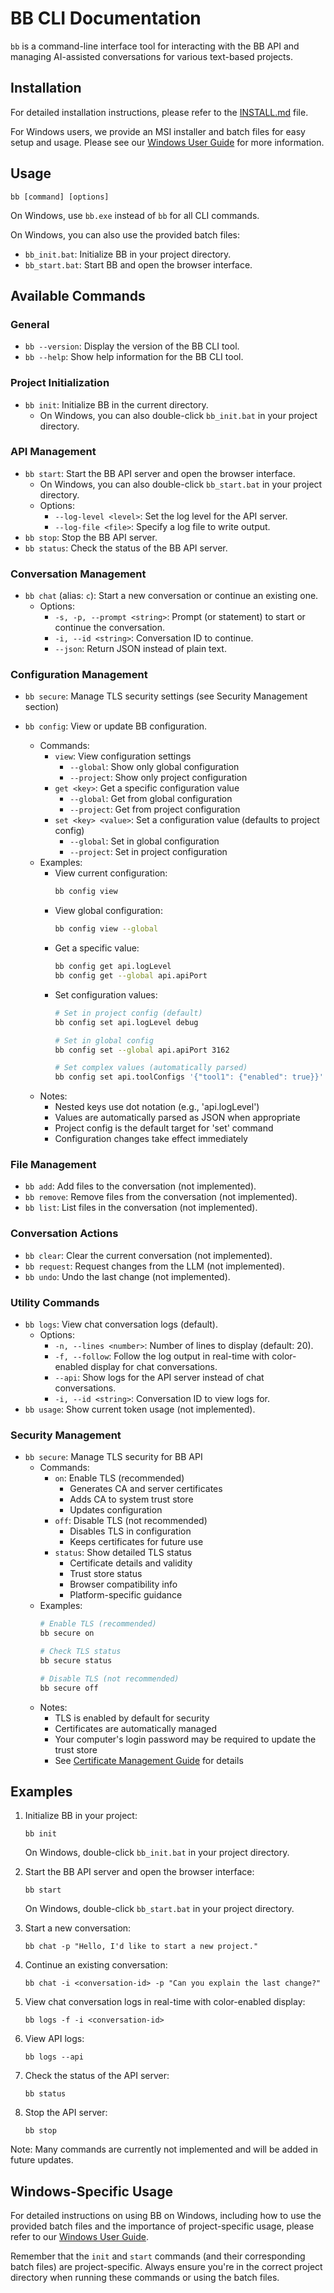 # BB CLI Documentation

`bb` is a command-line interface tool for interacting with the BB API and managing AI-assisted conversations for various text-based projects.

## Installation

For detailed installation instructions, please refer to the [INSTALL.md](../INSTALL.md) file.

For Windows users, we provide an MSI installer and batch files for easy setup and usage. Please see our [Windows User Guide](user/guides/windows_guide.md) for more information.

## Usage

```
bb [command] [options]
```

On Windows, use `bb.exe` instead of `bb` for all CLI commands.

On Windows, you can also use the provided batch files:
- `bb_init.bat`: Initialize BB in your project directory.
- `bb_start.bat`: Start BB and open the browser interface.

## Available Commands

### General

- `bb --version`: Display the version of the BB CLI tool.
- `bb --help`: Show help information for the BB CLI tool.

### Project Initialization

- `bb init`: Initialize BB in the current directory.
  - On Windows, you can also double-click `bb_init.bat` in your project directory.

### API Management

- `bb start`: Start the BB API server and open the browser interface.
  - On Windows, you can also double-click `bb_start.bat` in your project directory.
  - Options:
    - `--log-level <level>`: Set the log level for the API server.
    - `--log-file <file>`: Specify a log file to write output.
- `bb stop`: Stop the BB API server.
- `bb status`: Check the status of the BB API server.

### Conversation Management

- `bb chat` (alias: `c`): Start a new conversation or continue an existing one.
  - Options:
    - `-s, -p, --prompt <string>`: Prompt (or statement) to start or continue the conversation.
    - `-i, --id <string>`: Conversation ID to continue.
    - `--json`: Return JSON instead of plain text.

### Configuration Management

- `bb secure`: Manage TLS security settings (see Security Management section)

- `bb config`: View or update BB configuration.
  - Commands:
    - `view`: View configuration settings
      - `--global`: Show only global configuration
      - `--project`: Show only project configuration
    - `get <key>`: Get a specific configuration value
      - `--global`: Get from global configuration
      - `--project`: Get from project configuration
    - `set <key> <value>`: Set a configuration value (defaults to project config)
      - `--global`: Set in global configuration
      - `--project`: Set in project configuration
  - Examples:
    - View current configuration:
      ```bash
      bb config view
      ```
    - View global configuration:
      ```bash
      bb config view --global
      ```
    - Get a specific value:
      ```bash
      bb config get api.logLevel
      bb config get --global api.apiPort
      ```
    - Set configuration values:
      ```bash
      # Set in project config (default)
      bb config set api.logLevel debug
      
      # Set in global config
      bb config set --global api.apiPort 3162
      
      # Set complex values (automatically parsed)
      bb config set api.toolConfigs '{"tool1": {"enabled": true}}'
      ```
  - Notes:
    - Nested keys use dot notation (e.g., 'api.logLevel')
    - Values are automatically parsed as JSON when appropriate
    - Project config is the default target for 'set' command
    - Configuration changes take effect immediately

### File Management

- `bb add`: Add files to the conversation (not implemented).
- `bb remove`: Remove files from the conversation (not implemented).
- `bb list`: List files in the conversation (not implemented).

### Conversation Actions

- `bb clear`: Clear the current conversation (not implemented).
- `bb request`: Request changes from the LLM (not implemented).
- `bb undo`: Undo the last change (not implemented).

### Utility Commands

- `bb logs`: View chat conversation logs (default).
  - Options:
    - `-n, --lines <number>`: Number of lines to display (default: 20).
    - `-f, --follow`: Follow the log output in real-time with color-enabled display for chat conversations.
    - `--api`: Show logs for the API server instead of chat conversations.
    - `-i, --id <string>`: Conversation ID to view logs for.
- `bb usage`: Show current token usage (not implemented).

### Security Management

- `bb secure`: Manage TLS security for BB API
  - Commands:
    - `on`: Enable TLS (recommended)
      - Generates CA and server certificates
      - Adds CA to system trust store
      - Updates configuration
    - `off`: Disable TLS (not recommended)
      - Disables TLS in configuration
      - Keeps certificates for future use
    - `status`: Show detailed TLS status
      - Certificate details and validity
      - Trust store status
      - Browser compatibility info
      - Platform-specific guidance
  - Examples:
    ```bash
    # Enable TLS (recommended)
    bb secure on

    # Check TLS status
    bb secure status

    # Disable TLS (not recommended)
    bb secure off
    ```
  - Notes:
    - TLS is enabled by default for security
    - Certificates are automatically managed
    - Your computer's login password may be required to update the trust store
    - See [Certificate Management Guide](user/security/certificates.md) for details

## Examples

1. Initialize BB in your project:
   ```
   bb init
   ```
   On Windows, double-click `bb_init.bat` in your project directory.

2. Start the BB API server and open the browser interface:
   ```
   bb start
   ```
   On Windows, double-click `bb_start.bat` in your project directory.

3. Start a new conversation:
   ```
   bb chat -p "Hello, I'd like to start a new project."
   ```

4. Continue an existing conversation:
   ```
   bb chat -i <conversation-id> -p "Can you explain the last change?"
   ```

5. View chat conversation logs in real-time with color-enabled display:
   ```
   bb logs -f -i <conversation-id>
   ```

6. View API logs:
   ```
   bb logs --api
   ```

7. Check the status of the API server:
   ```
   bb status
   ```

8. Stop the API server:
   ```
   bb stop
   ```

Note: Many commands are currently not implemented and will be added in future updates.

## Windows-Specific Usage

For detailed instructions on using BB on Windows, including how to use the provided batch files and the importance of project-specific usage, please refer to our [Windows User Guide](WINDOWS_GUIDE.md).

Remember that the `init` and `start` commands (and their corresponding batch files) are project-specific. Always ensure you're in the correct project directory when running these commands or using the batch files.
